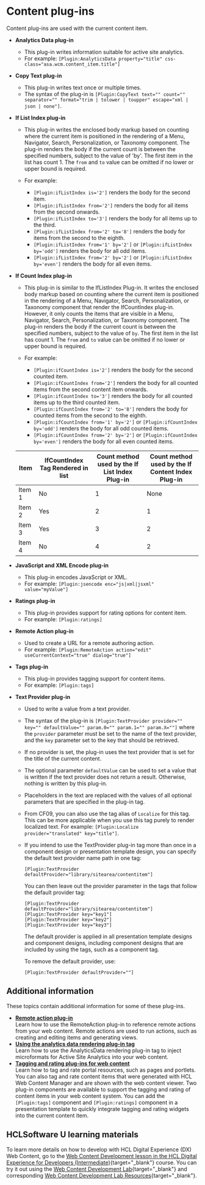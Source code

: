 # Content plug-ins


Content plug-ins are used with the current content item.

-   **Analytics Data plug-in**

    -   This plug-in writes information suitable for active site analytics.
    -   For example: `[Plugin:AnalyticsData property="title" css-class="asa.wcm.content_item.title"]`

-   **Copy Text plug-in**

    -   This plug-in writes text once or multiple times.
    -   The syntax of the plug-in is `[Plugin:CopyText text="" count="" separator="" format="trim | tolower | toupper" escape="xml | json | none"]`.

-   **If List Index plug-in**

    -   This plug-in writes the enclosed body markup based on counting where the current item is positioned in the rendering of a Menu, Navigator, Search, Personalization, or Taxonomy component. The plug-in renders the body if the current count is between the specified numbers, subject to the value of 'by'. The first item in the list has count 1. The `from` and `to` value can be omitted if no lower or upper bound is required.

    -   For example:
        -   `[Plugin:ifListIndex is='2']` renders the body for the second item.
        -   `[Plugin:ifListIndex from='2']` renders the body for all items from the second onwards.
        -   `[Plugin:ifListIndex to='3']` renders the body for all items up to the third.
        -   `[Plugin:ifListIndex from='2' to='8']` renders the body for items from the second to the eighth.
        -   `[Plugin:ifListIndex from='1' by='2']` or `[Plugin:ifListIndex by='odd']` renders the body for all odd items.
        -   `[Plugin:ifListIndex from='2' by='2']` or `[Plugin:ifListIndex by='even']` renders the body for all even items.

-   **If Count Index plug-in**

    -   This plug-in is similar to the IfListIndex Plug-in. It writes the enclosed body markup based on counting where the current item is positioned in the rendering of a Menu, Navigator, Search, Personalization, or Taxonomy component that render the IfCountIndex plug-in. However, it only counts the items that are visible in a Menu, Navigator, Search, Personalization, or Taxonomy component. The plug-in renders the body if the current count is between the specified numbers, subject to the value of `by`. The first item in the list has count 1. The `from` and `to` value can be omitted if no lower or upper bound is required.

    -   For example:
        -   `[Plugin:ifCountIndex is='2']` renders the body for the second counted item.
        -   `[Plugin:ifCountIndex from='2']` renders the body for all counted items from the second content item onwards.
        -   `[Plugin:ifCountIndex to='3']` renders the body for all counted items up to the third counted item.
        -   `[Plugin:ifCountIndex from='2' to='8']` renders the body for counted items from the second to the eighth.
        -   `[Plugin:ifCountIndex from='1' by='2']` or `[Plugin:ifCountIndex by='odd']` renders the body for all odd counted items.
        -   `[Plugin:ifCountIndex from='2' by='2']` or `[Plugin:ifCountIndex by='even']` renders the body for all even counted items.

    |Item|IfCountIndex Tag Rendered in list|Count method used by the **If List Index Plug-in**|Count method used by the **If Content Index Plug-in**|
    |----|---------------------------------|--------------------------------------------------|------|
    |Item 1|No|1|None|
    |Item 2|Yes|2|1|
    |Item 3|Yes|3|2|
    |Item 4|No|4|2|

-   **JavaScript and XML Encode plug-in**

    -   This plug-in encodes JavaScript or XML.
    -   For example: `[Plugin:jsencode enc="js|xml|jsxml" value="myValue"]`

-   **Ratings plug-in**

    -   This plug-in provides support for rating options for content item.
    -   For example: `[Plugin:ratings]`

-   **Remote Action plug-in**

    -   Used to create a URL for a remote authoring action.
    -   For example: `[Plugin:RemoteAction action="edit" useCurrentContext="true" dialog="true"]`

-   **Tags plug-in**

    -   This plug-in provides tagging support for content items.
    -   For example: `[Plugin:tags]`

-   **Text Provider plug-in**

    -   Used to write a value from a text provider.
    -   The syntax of the plug-in is `[Plugin:TextProvider provider="" key="" defaultValue="" param.0="" param.1="" param.X=""]` where the `provider` parameter must be set to the name of the text provider, and the `key` parameter set to the key that should be retrieved.
    -   If no provider is set, the plug-in uses the text provider that is set for the title of the current content.
    -   The optional parameter `defaultValue` can be used to set a value that is written if the text provider does not return a result. Otherwise, nothing is written by this plug-in.
    -   Placeholders in the text are replaced with the values of all optional parameters that are specified in the plug-in tag.
    -   From CF09, you can also use the tag alias of `Localize` for this tag. This can be more applicable when you use this tag purely to render localized text. For example: `[Plugin:Localize provider="translated" key="title"]`.
    -   If you intend to use the TextProvider plug-in tag more than once in a component design or presentation template design, you can specify the default text provider name path in one tag:

        ```
        [Plugin:TextProvider defaultProvider="library/sitearea/contentitem"]
        ```

        You can then leave out the provider parameter in the tags that follow the default provider tag:

        ```
        [Plugin:TextProvider defaultProvider="library/sitearea/contentitem"]
        [Plugin:TextProvider key="key1"]
        [Plugin:TextProvider key="key2"]
        [Plugin:TextProvider key="key3"]
        
        ```

        The default provider is applied in all presentation template designs and component designs, including component designs that are included by using the tags, such as a component tag.

        To remove the default provider, use:

        ```
        [Plugin:TextProvider defaultProvider=""]
        ```


## Additional information

These topics contain additional information for some of these plug-ins.

-   **[Remote action plug-in](wcm_dev_renderplugins_remote.md)**  
Learn how to use the RemoteAction plug-in to reference remote actions from your web content. Remote actions are used to run actions, such as creating and editing items and generating views.
-   **[Using the analytics data rendering plug-in tag](sa_asa4wcm_plugin.md)**  
Learn how to use the AnalyticsData rendering plug-in tag to inject microformats for Active Site Analytics into your web content.
-   **[Tagging and rating plug-ins for web content](../content_plugins/tagging_rating_plugins/index.md)**  
Learn how to tag and rate portal resources, such as pages and portlets. You can also tag and rate content items that were generated with HCL Web Content Manager and are shown with the web content viewer. Two plug-in components are available to support the tagging and rating of content items in your web content system. You can add the `[Plugin:tags]` component and `[Plugin:ratings]` component in a presentation template to quickly integrate tagging and rating widgets into the current content item.

## HCLSoftware U learning materials

To learn more details on how to develop with HCL Digital Experience (DX) Web Content, go to the [Web Content Development lesson in the HCL Digital Experience for Developers (Intermediate)](https://hclsoftwareu.hcltechsw.com/component/axs/?view=sso_config&id=3&forward=https%3A%2F%2Fhclsoftwareu.hcltechsw.com%2Fcourses%2Flesson%2F%3Fid%3D3500){target="_blank"} course. You can try it out using the [Web Content Development Lab](https://hclsoftwareu.hcltechsw.com/images/Lc4sMQCcN5uxXmL13gSlsxClNTU3Mjc3NTc4MTc2/DS_Academy/DX/Developer/HDX-DEV-200_Web_Content_Development.pdf){target="_blank"} and corresponding [Web Content Development Lab Resources](https://hclsoftwareu.hcltechsw.com/images/Lc4sMQCcN5uxXmL13gSlsxClNTU3Mjc3NTc4MTc2/DS_Academy/DX/Developer/HDX-DEV-200_Web_Content_Development_Lab_Resources.zip){target="_blank"}.
